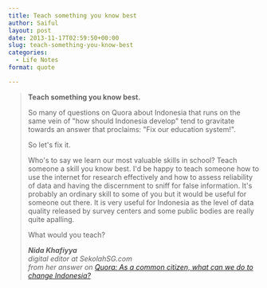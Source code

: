 ```yaml
---
title: Teach something you know best
author: Saiful
layout: post
date: 2013-11-17T02:59:50+00:00
slug: teach-something-you-know-best
categories:
  - Life Notes
format: quote

---
```

> **Teach something you know best.**
>
> So many of questions on Quora about Indonesia that runs on the same vein of "how should Indonesia develop" tend to gravitate towards an answer that proclaims: "Fix our education system!".
>
> So let's fix it.
>
> Who's to say we learn our most valuable skills in school? Teach someone a skill you know best. I'd be happy to teach someone how to use the internet for research effectively and how to assess reliability of data and having the discernment to sniff for false information. It's probably an ordinary skill to some of you but it would be useful for someone out there. It is very useful for Indonesia as the level of data quality released by survey centers and some public bodies are really quite apalling.
>
> What would you teach?
>
> <cite><strong>Nida Khafiyya</strong><br /> digital editor at SekolahSG.com<br /> from her answer on <a href="http://www.quora.com/Indonesia/As-a-common-citizen-what-can-we-do-to-change-Indonesia/answer/Nida-Khafiyya">Quora: As a common citizen, what can we do to change Indonesia?</a></cite>
